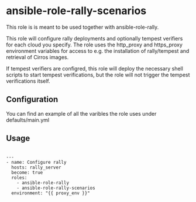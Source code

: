 # ansible-role-rally-scenarios

This role is is meant to be used together with ansible-role-rally.

This role will configure rally deployments and optionally tempest verifiers for each cloud you specify. The role uses the http_proxy and https_proxy environment variables for access to e.g. the installation of rally/tempest and retrieval of Cirros images.

If tempest verifiers are configred, this role will deploy the necessary shell scripts to start tempest verifications, but the role will not trigger the tempest verifications itself.

## Configuration

You can find an example of all the varibles the role uses under defaults/main.yml

## Usage

<code>
---
- name: Configure rally
  hosts: rally_server
  become: true
  roles:
    - ansible-role-rally
    - ansible-role-rally-scenarios
  environment: "{{ proxy_env }}"
</code>
